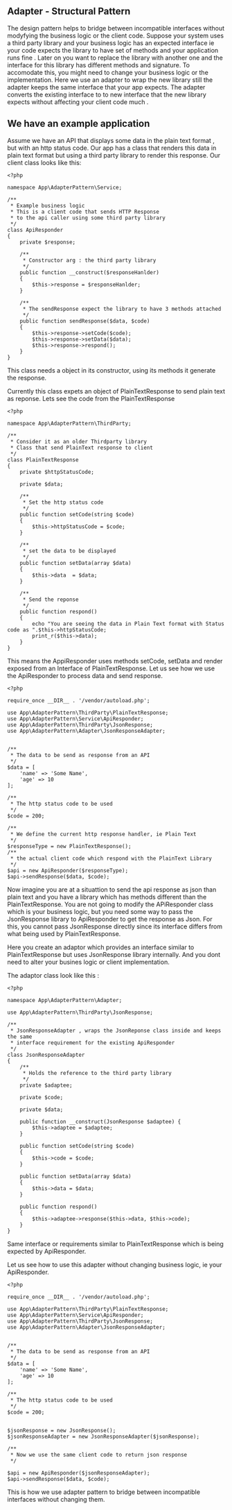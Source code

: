 ## Adapter - Structural Pattern

The design pattern helps to bridge between incompatible interfaces without modyfying the business logic or the client code.
Suppose your system uses a third party library and your business logic has an expected interface ie your code expects the
library to have set of methods and your application runs fine . Later on you want to replace the library with another one and the
interface for this library has different methods and signature. To accomodate this, you might need to change your business logic or the implementation. Here we use an adapter to wrap the new library still the adapter keeps the same interface that your app expects. The adapter converts the existing interface to to new interface that the new library expects without affecting your client code much .


## We have an example application

Assume we have an API that displays some data in the plain text format , but with an http status code. Our app has a class that renders this data in plain text format but using a third party library to render this response.
Our client class looks like this:

```
<?php

namespace App\AdapterPattern\Service;

/**
 * Example business logic
 * This is a client code that sends HTTP Response 
 * to the api caller using some third party library
 */
class ApiResponder
{
    private $response;

    /**
     * Constructor arg : the third party library
     */
    public function __construct($responseHanlder) 
    {
        $this->response = $responseHanlder;
    }

    /**
     * The sendResponse expect the library to have 3 methods attached
     */
    public function sendResponse($data, $code) 
    {
        $this->response->setCode($code);
        $this->response->setData($data);
        $this->response->respond();
    }
}
```

This class needs a object in its constructor, using its methods it generate the response.

Currently this class expets an object of PlainTextResponse to send plain text as reponse.
Lets see the code from the PlainTextResponse

```
<?php

namespace App\AdapterPattern\ThirdParty;

/**
 * Consider it as an older Thirdparty library
 * Class that send PlainText response to client
 */
class PlainTextResponse 
{
    private $httpStatusCode;

    private $data;

    /**
     * Set the http status code
     */
    public function setCode(string $code)
    {
        $this->httpStatusCode = $code;
    }

    /**
     * set the data to be displayed
     */
    public function setData(array $data) 
    {
        $this->data  = $data;
    }

    /**
     * Send the reponse 
     */
    public function respond()
    {
        echo "You are seeing the data in Plain Text format with Status code as ".$this->httpStatusCode;
        print_r($this->data);
    }
}
```

This means the AppiResponder uses methods setCode, setData and render exposed from an Interface of PlainTextResponse.
Let us see how we use the ApiResponder to process data and send response.

```
<?php

require_once __DIR__ . '/vendor/autoload.php';

use App\AdapterPattern\ThirdParty\PlainTextResponse;
use App\AdapterPattern\Service\ApiResponder;
use App\AdapterPattern\ThirdParty\JsonResponse;
use App\AdapterPattern\Adapter\JsonResponseAdapter;


/**
 * The data to be send as response from an API
 */
$data = [
    'name' => 'Some Name',
    'age' => 10
];

/**
 * The http status code to be used
 */
$code = 200;

/**
 * We define the current http response handler, ie Plain Text
 */
$responseType = new PlainTextResponse();
/**
 * the actual client code which respond with the PlainText Library
 */
$api = new ApiResponder($responseType);
$api->sendResponse($data, $code);

```

Now imagine you are at a situattion to send the api response as json than plain text and you have a library which has methods different than the PlainTextResponse. 
You are not going to modify the APiResponder class which is your business logic, but you need some way to pass the JsonResponse library to ApiResponder to get the response as Json. 
For this, you cannot pass JsonResponse directly since its interface differs from what being used by PlainTextResponse.

Here you create an adaptor which provides an interface similar to PlainTextResponse but uses JsonResponse library internally. And you dont need to alter your busines logic or client implementation.

The adaptor class look like this :

```
<?php

namespace App\AdapterPattern\Adapter;

use App\AdapterPattern\ThirdParty\JsonResponse;

/**
 * JsonResponseAdapter , wraps the JsonReponse class inside and keeps the same 
 * interface requirement for the existing ApiResponder 
 */
class JsonResponseAdapter
{
    /**
     * Holds the reference to the third party library
     */
    private $adaptee;

    private $code;

    private $data;

    public function __construct(JsonResponse $adaptee) {
        $this->adaptee = $adaptee;
    }

    public function setCode(string $code) 
    {
        $this->code = $code;
    }

    public function setData(array $data)
    {
        $this->data = $data;
    }

    public function respond()
    {
        $this->adaptee->response($this->data, $this->code);
    }
}
```

Same interface or requirements similar to PlainTextResponse which is being expected by ApiResponder.

Let us see how to use this adapter without changing business logic, ie your ApiResponder.

```
<?php

require_once __DIR__ . '/vendor/autoload.php';

use App\AdapterPattern\ThirdParty\PlainTextResponse;
use App\AdapterPattern\Service\ApiResponder;
use App\AdapterPattern\ThirdParty\JsonResponse;
use App\AdapterPattern\Adapter\JsonResponseAdapter;


/**
 * The data to be send as response from an API
 */
$data = [
    'name' => 'Some Name',
    'age' => 10
];

/**
 * The http status code to be used
 */
$code = 200;


$jsonResponse = new JsonResponse();
$jsonResponseAdapter = new JsonResponseAdapter($jsonResponse);

/**
 * Now we use the same client code to return json response
 */

$api = new ApiResponder($jsonResponseAdapter);
$api->sendResponse($data, $code);

```

This is how we use adapter pattern to bridge between incompatible interfaces without changing them. 

